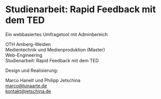 # Studienarbeit: Rapid Feedback mit dem TED
Ein webbasiertes Umfragetool mit Adminbereich


OTH Amberg-Weiden\
Medientechnik und Medienproduktion (Master)\
Web-Engineering\
Studienarbeit: Rapid Feedback mit dem TED


Design und Realisierung:  

Marco Hanelt und Philipp Jetschina<br/>
marco@lunaarte.de<br/>
kontakt@jetschina.de